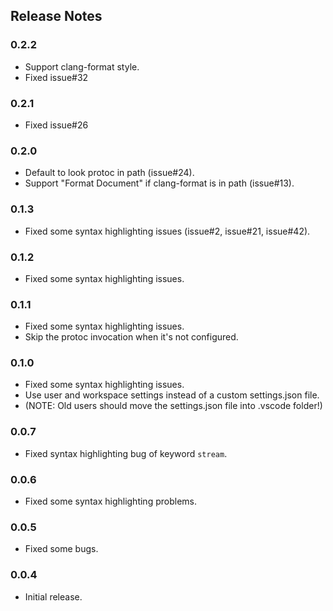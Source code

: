 ## Release Notes

### 0.2.2
- Support clang-format style.
- Fixed issue#32

### 0.2.1
- Fixed issue#26

### 0.2.0
- Default to look protoc in path (issue#24).
- Support "Format Document" if clang-format is in path (issue#13).

### 0.1.3
- Fixed some syntax highlighting issues (issue#2, issue#21, issue#42).

### 0.1.2
- Fixed some syntax highlighting issues.

### 0.1.1
- Fixed some syntax highlighting issues.
- Skip the protoc invocation when it's not configured. 

### 0.1.0
- Fixed some syntax highlighting issues.
- Use user and workspace settings instead of a custom settings.json file. 
- (NOTE: Old users should move the settings.json file into .vscode folder!)

### 0.0.7
- Fixed syntax highlighting bug of keyword `stream`.

### 0.0.6
- Fixed some syntax highlighting problems.

### 0.0.5
- Fixed some bugs.

### 0.0.4
- Initial release.